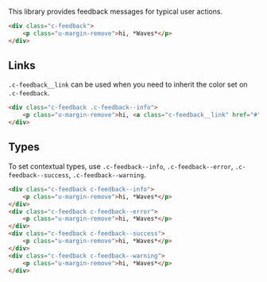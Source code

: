 <p class="u-text-emphasize">This library provides feedback messages for typical user actions.</p>

```html
<div class="c-feedback">
	<p class="u-margin-remove">hi, *Waves*</p>
</div>    
```

## Links

`.c-feedback__link` can be used when you need to inherit the color set on `.c-feedback`.

```html
<div class="c-feedback .c-feedback--info">
	<p class="u-margin-remove">hi, <a class="c-feedback__link" href="#">*Waves*</a></p>
</div>
```

## Types

To set contextual types, use `.c-feedback--info`, `.c-feedback--error`, `.c-feedback--success`, `.c-feedback--warning`.

```html
<div class="c-feedback c-feedback--info">
	<p class="u-margin-remove">hi, *Waves*</p>
</div>
<div class="c-feedback c-feedback--error">
	<p class="u-margin-remove">hi, *Waves*</p>
</div>
<div class="c-feedback c-feedback--success">
	<p class="u-margin-remove">hi, *Waves*</p>
</div>
<div class="c-feedback c-feedback--warning">
	<p class="u-margin-remove">hi, *Waves*</p>
</div>
```